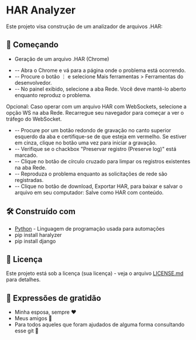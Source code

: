# HAR Analyzer

Este projeto visa construção de um analizador de arquivos .HAR:

## 🚀 Começando

- Geração de um arquivo .HAR (Chrome)

* -- Abra o Chrome e vá para a página onde o problema está ocorrendo.
* -- Procure o botão ⋮ e selecione Mais ferramentas > Ferramentas do desenvolvedor.
* -- No painel exibido, selecione a aba Rede. Você deve mantê-lo aberto enquanto reproduz o problema.

Opcional: Caso operar com um arquivo HAR com WebSockets, selecione a opção WS na aba Rede. Recarregue seu navegador para começar a ver o tráfego do WebSocket.

* -- Procure por um botão redondo de gravação no canto superior esquerdo da aba e certifique-se de que esteja em vermelho. Se estiver em cinza, clique no botão uma vez para iniciar a gravação.
* -- Verifique se o chackbox "Preservar registro (Preserve log)" está marcado.
* -- Clique no botão de círculo cruzado para limpar os registros existentes na aba Rede.
* -- Reproduza o problema enquanto as solicitações de rede são registradas.
* -- Clique no botão de download, Exportar HAR, para baixar e salvar o arquivo em seu computador: Salve como HAR com conteúdo.

## 🛠️ Construído com

* [Python](https://www.python.org/) - Linguagem de programação usada para automações
* pip install haralyzer
* pip install django

## 📄 Licença

Este projeto está sob a licença (sua licença) - veja o arquivo [LICENSE.md](https://github.com/usuario/projeto/licenca) para detalhes.

## 🎁 Expressões de gratidão

* Minha esposa, sempre ❤️
* Meus amigos 🍺
* Para todos aqueles que foram ajudados de alguma forma consultando esse git 🔩
